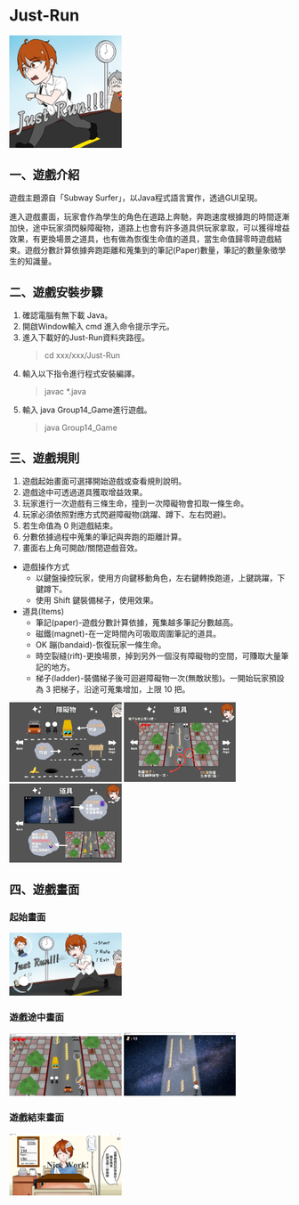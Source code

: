 # Just-Run
<img src="Image/Icon.png" width="40%"/>

## 一、遊戲介紹
遊戲主題源自「Subway Surfer」，以Java程式語言實作，透過GUI呈現。

進入遊戲畫面，玩家會作為學生的角色在道路上奔馳，奔跑速度根據跑的時間逐漸加快，途中玩家須閃躲障礙物，道路上也會有許多道具供玩家拿取，可以獲得增益效果，有更換場景之道具，也有做為恢復生命值的道具，當生命值歸零時遊戲結束。遊戲分數計算依據奔跑距離和蒐集到的筆記(Paper)數量，筆記的數量象徵學生的知識量。
## 二、遊戲安裝步驟
1. 確認電腦有無下載 Java。
2. 開啟Window輸入 cmd 進入命令提示字元。
3. 進入下載好的Just-Run資料夾路徑。
     > cd xxx/xxx/Just-Run
4. 輸入以下指令進行程式安裝編譯。
     > javac *.java
5. 輸入 java Group14_Game進行遊戲。
     > java Group14_Game
## 三、遊戲規則
1. 遊戲起始畫面可選擇開始遊戲或查看規則說明。
2. 遊戲途中可透過道具獲取增益效果。
3. 玩家進行一次遊戲有三條生命，撞到一次障礙物會扣取一條生命。
4. 玩家必須依照對應方式閃避障礙物(跳躍、蹲下、左右閃避)。
5. 若生命值為 0 則遊戲結束。
6. 分數依據過程中蒐集的筆記與奔跑的距離計算。
7. 畫面右上角可開啟/關閉遊戲音效。
*  遊戲操作方式
   *  以鍵盤操控玩家，使用方向鍵移動角色，左右鍵轉換跑道，上鍵跳躍，下鍵蹲下。
   *  使用 Shift 鍵裝備梯子，使用效果。
*  道具(Items)
   *  筆記(paper)-遊戲分數計算依據，蒐集越多筆記分數越高。
   *  磁鐵(magnet)-在一定時間內可吸取周圍筆記的道具。
   *  OK 蹦(bandaid)-恢復玩家一條生命。
   *  時空裂縫(rift)-更換場景，掉到另外一個沒有障礙物的空間，可賺取大量筆記的地方。
   *  梯子(ladder)-裝備梯子後可迴避障礙物一次(無敵狀態)。一開始玩家預設為 3 把梯子，沿途可蒐集增加，上限 10 把。
<img src="Image/Rules2.png" width="40%" />
<img src="Image/Rules3.png" width="40%" />
<img src="Image/Rules4.png" width="40%"/>

## 四、遊戲畫面
### 起始畫面
<img src="Image/first.png" width="40%" />

### 遊戲途中畫面
<img src="Image/gamerun_1.png" width="40%" />
<img src="Image/gamerun_2.png" width="40%" />

### 遊戲結束畫面
<img src="Image/gamerun_3.png" width="40%" />
